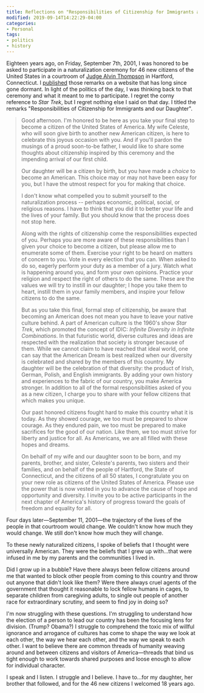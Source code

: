 ```yaml
---
title: Reflections on "Responsibilities of Citizenship for Immigrants and our Daughter"
modified: 2019-09-14T14:22:29-04:00
categories:
- Personal
tags:
- politics
- history
---
```



Eighteen years ago, on Friday, September 7th, 2001, I was honored to be asked to participate in a naturalization ceremony for 46 new citizens of the United States in a courtroom of [Judge Alvin Thompson](https://en.wikipedia.org/wiki/Alvin_W._Thompson) in Hartford, Connecticut.
I [published](http://web.archive.org/web/20011109130845/www.pandc.org/peter/naturalization.html) those remarks on a website that has long since gone dormant.
In light of the politics of the day, I was thinking back to that ceremony and what it meant to me to participate.
I regret the corny reference to _Star Trek_, but I regret nothing else I said on that day.
I titled the remarks "Responsibilities of Citizenship for Immigrants and our Daughter".

> Good afternoon. I'm honored to be here as you take your final step to become a citizen of the United States of America. My wife Celeste, who will soon give birth to another new American citizen, is here to celebrate this joyous occasion with you. And if you'll pardon the musings of a proud soon-to-be father, I would like to share some thoughts about citizenship inspired by this ceremony and the impending arrival of our first child. 
> 
> Our daughter will be a citizen by birth, but you have made a _choice_ to become an American. This choice may or may not have been easy for you, but I have the utmost respect for you for making that choice. 
> 
> I don't know what compelled you to submit yourself to the naturalization process -- perhaps economic, political, social, or religious reasons. I have to think that you did it to better your life and the lives of your family. But you should know that the process does not stop here. 
> 
> Along with the rights of citizenship come the responsibilities expected of you. Perhaps you are more aware of these responsibilities than I given your choice to become a citizen, but please allow me to enumerate some of them. Exercise your right to be heard on matters of concern to you. Vote in every election that you can. When asked to do so, eagerly perform your duty as a member of a jury. Watch what is happening around you, and form your own opinions. Practice your religion and respect the right of others to do the same. These are the values we will try to instill in our daughter; I hope you take them to heart, instill them in your family members, and inspire your fellow citizens to do the same. 
>
> But as you take this final, formal step of citizenship, be aware that becoming an American does not mean you have to leave your native culture behind. A part of American culture is the 1960's show _Star Trek_, which promoted the concept of IDIC: _Infinite Diversity in Infinite Combinations_. In that futuristic world, diverse cultures and ideas are respected with the realization that society is stronger because of them. While we cannot claim to have reached that ideal world, one can say that the American Dream is best realized when our diversity is celebrated and shared by the members of this country. My daughter will be the celebration of that diversity: the product of Irish, German, Polish, and English immigrants. By adding your own history and experiences to the fabric of our country, you make America stronger. In addition to all of the formal responsibilities asked of you as a new citizen, I charge you to share with your fellow citizens that which makes you unique. 
>
> Our past honored citizens fought hard to make this country what it is today. As they showed courage, we too must be prepared to show courage. As they endured pain, we too must be prepared to make sacrifices for the good of our nation. Like them, we too must strive for liberty and justice for all. As Americans, we are all filled with these hopes and dreams. 
>
> On behalf of my wife and our daughter soon to be born, and my parents, brother, and sister, Celeste's parents, two sisters and their families, and on behalf of the people of Hartford, the State of Connecticut, and the citizens of all 50 states, I congratulate you on your new role as citizens of the United States of America. Please use the power that is now vested in you to advance the cause of hope and opportunity and diversity. I invite you to be active participants in the next chapter of America's history of progress toward the goals of freedom and equality for all. 

Four days later—September 11, 2001—the trajectory of the lives of the people in that courtroom would change.
We couldn't know how much they would change.
We still don't know how much they will change.

To these newly naturalized citizens, I spoke of beliefs that I thought were universally American.
They were the beliefs that I grew up with...that were infused in me by my parents and the communities I lived in.

Did I grow up in a bubble?
Have there always been fellow citizens around me that wanted to block other people from coming to this country and throw out anyone that didn't look like them?
Were there always cruel agents of the government that thought it reasonable to lock fellow humans in cages, to separate children from caregiving adults, to single out people of another race for extraordinary scrutiny, and seem to find joy in doing so?

I'm now struggling with these questions.
I'm struggling to understand how the election of a person to lead our country has been the focusing lens for division.  (Trump?  Obama?)
I struggle to comprehend the toxic mix of willful ignorance and arrogance of cultures has come to shape the way we look at each other, the way we hear each other, and the way we speak to each other.
I want to believe there are common threads of humanity weaving around and between citizens and visitors of America—threads that bind us tight enough to work towards shared purposes and loose enough to allow for individual character.

I speak and I listen.
I struggle and I believe.
I have to...for my daughter, her brother that followed, and for the 46 new citizens I welcomed 18 years ago.